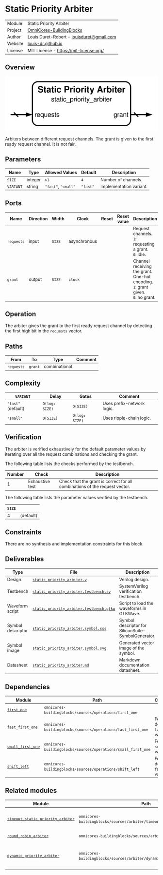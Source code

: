 # Static Priority Arbiter

|         |                                                                                  |
| ------- | -------------------------------------------------------------------------------- |
| Module  | Static Priority Arbiter                                                          |
| Project | [OmniCores-BuildingBlocks](https://github.com/Louis-DR/OmniCores-BuildingBlocks) |
| Author  | Louis Duret-Robert - [louisduret@gmail.com](mailto:louisduret@gmail.com)         |
| Website | [louis-dr.github.io](https://louis-dr.github.io)                                 |
| License | MIT License - https://mit-license.org/                                           |

## Overview

![static_priority_arbiter](static_priority_arbiter.symbol.svg)

Arbiters between different request channels. The grant is given to the first ready request channel. It is not fair.

## Parameters

| Name      | Type    | Allowed Values      | Default  | Description             |
| --------- | ------- | ------------------- | -------- | ----------------------- |
| `SIZE`    | integer | `>1`                | `4`      | Number of channels.     |
| `VARIANT` | string  | `"fast"`, `"small"` | `"fast"` | Implementation variant. |

## Ports

| Name       | Direction | Width  | Clock        | Reset | Reset value | Description                                                                             |
| ---------- | --------- | ------ | ------------ | ----- | ----------- | --------------------------------------------------------------------------------------- |
| `requests` | input     | `SIZE` | asynchronous |       |             | Request channels.<br/>`1`: requesting a grant.<br/>`0`: idle.                           |
| `grant`    | output    | `SIZE` | `clock`      |       |             | Channel receiving the grant. One-hot encoding.<br/>`1`: grant given.<br/>`0`: no grant. |

## Operation

The arbiter gives the grant to the first ready request channel by detecting the first high bit in the `requests` vector.

## Paths

| From       | To      | Type          | Comment |
| ---------- | ------- | ------------- | ------- |
| `requests` | `grant` | combinational |         |

## Complexity

| `VARIANT`          | Delay          | Gates          | Comment                    |
| ------------------ | -------------- | -------------- | -------------------------- |
| `"fast"` (default) | `O(log₂ SIZE)` | `O(SIZE)`      | Uses prefix-network logic. |
| `"small"`          | `O(SIZE)`      | `O(log₂ SIZE)` | Uses ripple-chain logic.   |

## Verification

The arbiter is verified exhaustively for the default parameter values by iterating over all the request combinations and checking the grant.

The following table lists the checks performed by the testbench.

| Number | Check           | Description                                                                 |
| ------ | --------------- | --------------------------------------------------------------------------- |
| 1      | Exhaustive test | Check that the grant is correct for all combinations of the request vector. |

The following table lists the parameter values verified by the testbench.

| `SIZE` |           |
| ------ | --------- |
| 4      | (default) |

## Constraints

There are no synthesis and implementation constraints for this block.

## Deliverables

| Type              | File                                                                               | Description                                         |
| ----------------- | ---------------------------------------------------------------------------------- | --------------------------------------------------- |
| Design            | [`static_priority_arbiter.v`](static_priority_arbiter.v)                           | Verilog design.                                     |
| Testbench         | [`static_priority_arbiter.testbench.sv`](static_priority_arbiter.testbench.sv)     | SystemVerilog verification testbench.               |
| Waveform script   | [`static_priority_arbiter.testbench.gtkw`](static_priority_arbiter.testbench.gtkw) | Script to load the waveforms in GTKWave.            |
| Symbol descriptor | [`static_priority_arbiter.symbol.sss`](static_priority_arbiter.symbol.sss)         | Symbol descriptor for SiliconSuite-SymbolGenerator. |
| Symbol image      | [`static_priority_arbiter.symbol.svg`](static_priority_arbiter.symbol.svg)         | Generated vector image of the symbol.               |
| Datasheet         | [`static_priority_arbiter.md`](static_priority_arbiter.md)                         | Markdown documentation datasheet.                   |

## Dependencies

| Module                                                                   | Path                                                          | Comment                         |
| ------------------------------------------------------------------------ | ------------------------------------------------------------- | ------------------------------- |
| [`first_one`](../../operations/first_one/first_one.md)                   | `omnicores-buildingblocks/sources/operations/first_one`       |                                 |
| [`fast_first_one`](../../operations/fast_first_one/fast_first_one.md)    | `omnicores-buildingblocks/sources/operations/fast_first_one`  | For the default `fast` variant. |
| [`small_first_one`](../../operations/small_first_one/small_first_one.md) | `omnicores-buildingblocks/sources/operations/small_first_one` | For the `small` variant.        |
| [`shift_left`](../../operations/shift_left/shift_left.md)                | `omnicores-buildingblocks/sources/operations/shift_left`      | For the default `fast` variant. |

## Related modules

| Module                                                                                                     | Path                                                                       | Comment                                    |
| ---------------------------------------------------------------------------------------------------------- | -------------------------------------------------------------------------- | ------------------------------------------ |
| [`timeout_static_priority_arbiter`](../timeout_static_priority_arbiter/timeout_static_priority_arbiter.md) | `omnicores-buildingblocks/sources/arbiter/timeout_static_priority_arbiter` | Also unfair but avoiding starvation.       |
| [`round_robin_arbiter`](../round_robin_arbiter/round_robin_arbiter.md)                                     | `omnicores-buildingblocks/sources/arbiter/round_robin_arbiter`             | Fair arbiter.                              |
| [`dynamic_priority_arbiter`](../dynamic_priority_arbiter/dynamic_priority_arbiter.md)                      | `omnicores-buildingblocks/sources/arbiter/dynamic_priority_arbiter`        | Arbiter with per-channel dynamic priority. |

